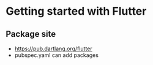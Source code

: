 # Getting started with Flutter

## Package site
- https://pub.dartlang.org/flutter
- pubspec.yaml can add packages